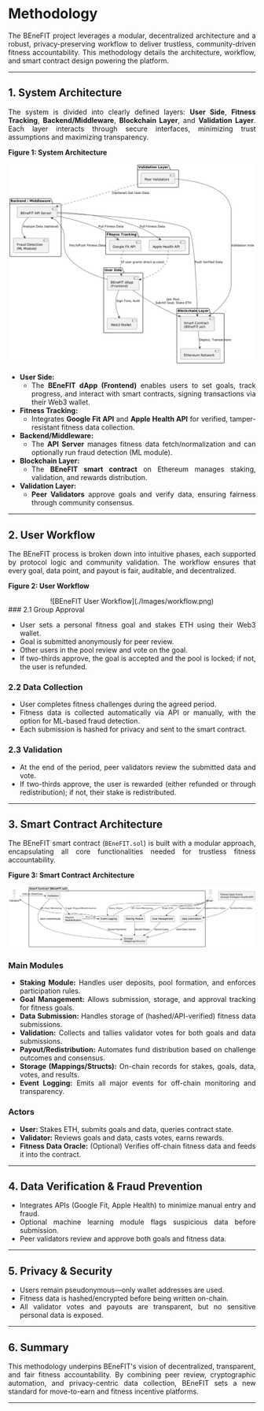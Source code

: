 # Methodology
<div align="justify">
The BEneFIT project leverages a modular, decentralized architecture and a robust, privacy-preserving workflow to deliver trustless, community-driven fitness accountability. This methodology details the architecture, workflow, and smart contract design powering the platform.

---

## 1. System Architecture

The system is divided into clearly defined layers: **User Side**, **Fitness Tracking**, **Backend/Middleware**, **Blockchain Layer**, and **Validation Layer**. Each layer interacts through secure interfaces, minimizing trust assumptions and maximizing transparency.

**Figure 1: System Architecture**

![BEneFIT System Architecture](./Images/Architecture.png)

- **User Side:**  
  - The **BEneFIT dApp (Frontend)** enables users to set goals, track progress, and interact with smart contracts, signing transactions via their Web3 wallet.
- **Fitness Tracking:**  
  - Integrates **Google Fit API** and **Apple Health API** for verified, tamper-resistant fitness data collection.
- **Backend/Middleware:**  
  - The **API Server** manages fitness data fetch/normalization and can optionally run fraud detection (ML module).
- **Blockchain Layer:**  
  - The **BEneFIT smart contract** on Ethereum manages staking, validation, and rewards distribution.
- **Validation Layer:**  
  - **Peer Validators** approve goals and verify data, ensuring fairness through community consensus.

---

## 2. User Workflow

The BEneFIT process is broken down into intuitive phases, each supported by protocol logic and community validation. The workflow ensures that every goal, data point, and payout is fair, auditable, and decentralized.

**Figure 2: User Workflow**
<div align="center">
![BEneFIT User Workflow](./Images/workflow.png)
</div>
### 2.1 Group Approval

- User sets a personal fitness goal and stakes ETH using their Web3 wallet.
- Goal is submitted anonymously for peer review.
- Other users in the pool review and vote on the goal.
- If two-thirds approve, the goal is accepted and the pool is locked; if not, the user is refunded.

### 2.2 Data Collection

- User completes fitness challenges during the agreed period.
- Fitness data is collected automatically via API or manually, with the option for ML-based fraud detection.
- Each submission is hashed for privacy and sent to the smart contract.

### 2.3 Validation

- At the end of the period, peer validators review the submitted data and vote.
- If two-thirds approve, the user is rewarded (either refunded or through redistribution); if not, their stake is redistributed.

---

## 3. Smart Contract Architecture

The BEneFIT smart contract (`BEneFIT.sol`) is built with a modular approach, encapsulating all core functionalities needed for trustless fitness accountability.

**Figure 3: Smart Contract Architecture**

![BEneFIT Smart Contract](./Images/smart_contract.png)

### Main Modules

- **Staking Module:** Handles user deposits, pool formation, and enforces participation rules.
- **Goal Management:** Allows submission, storage, and approval tracking for fitness goals.
- **Data Submission:** Handles storage of (hashed/API-verified) fitness data submissions.
- **Validation:** Collects and tallies validator votes for both goals and data submissions.
- **Payout/Redistribution:** Automates fund distribution based on challenge outcomes and consensus.
- **Storage (Mappings/Structs):** On-chain records for stakes, goals, data, votes, and results.
- **Event Logging:** Emits all major events for off-chain monitoring and transparency.

### Actors

- **User:** Stakes ETH, submits goals and data, queries contract state.
- **Validator:** Reviews goals and data, casts votes, earns rewards.
- **Fitness Data Oracle:** (Optional) Verifies off-chain fitness data and feeds it into the contract.

---

## 4. Data Verification & Fraud Prevention

- Integrates APIs (Google Fit, Apple Health) to minimize manual entry and fraud.
- Optional machine learning module flags suspicious data before submission.
- Peer validators review and approve both goals and fitness data.

---

## 5. Privacy & Security

- Users remain pseudonymous—only wallet addresses are used.
- Fitness data is hashed/encrypted before being written on-chain.
- All validator votes and payouts are transparent, but no sensitive personal data is exposed.

---

## 6. Summary

This methodology underpins BEneFIT's vision of decentralized, transparent, and fair fitness accountability. By combining peer review, cryptographic automation, and privacy-centric data collection, BEneFIT sets a new standard for move-to-earn and fitness incentive platforms.

---
